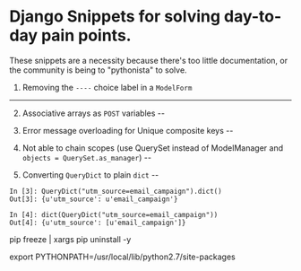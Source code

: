 Django Snippets for solving day-to-day pain points. 
==

These snippets are a necessity because there's too little documentation, or the community is being to "pythonista" to solve.

1. Removing the `----` choice label in a `ModelForm`
---

2. Associative arrays as `POST` variables
--

3. Error message overloading for Unique composite keys 
--

4. Not able to chain scopes (use QuerySet instead of ModelManager and `objects = QuerySet.as_manager`)
--

5. Converting `QueryDict` to plain `dict`
--
```
In [3]: QueryDict("utm_source=email_campaign").dict()
Out[3]: {u'utm_source': u'email_campaign'}

In [4]: dict(QueryDict("utm_source=email_campaign"))
Out[4]: {u'utm_source': [u'email_campaign']}
```

<!-- remove all dependencies -->
pip freeze | xargs pip uninstall -y

<!-- Boto related stuff -->
export PYTHONPATH=/usr/local/lib/python2.7/site-packages

